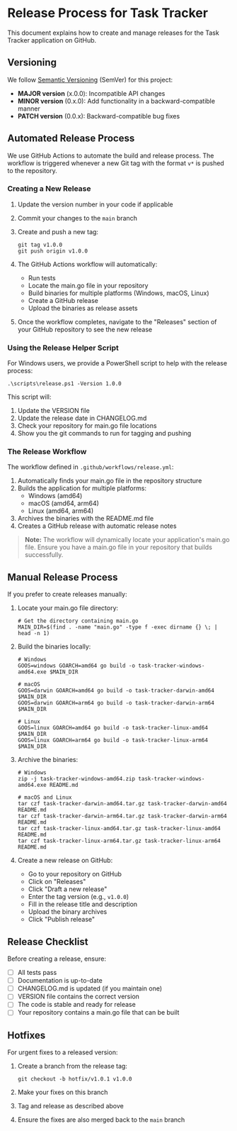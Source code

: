 # Release Process for Task Tracker

This document explains how to create and manage releases for the Task Tracker application on GitHub.

## Versioning

We follow [Semantic Versioning](https://semver.org/) (SemVer) for this project:

- **MAJOR version** (x.0.0): Incompatible API changes
- **MINOR version** (0.x.0): Add functionality in a backward-compatible manner
- **PATCH version** (0.0.x): Backward-compatible bug fixes

## Automated Release Process

We use GitHub Actions to automate the build and release process. The workflow is triggered whenever a new Git tag with the format `v*` is pushed to the repository.

### Creating a New Release

1. Update the version number in your code if applicable
2. Commit your changes to the `main` branch
3. Create and push a new tag:
   ```
   git tag v1.0.0
   git push origin v1.0.0
   ```
4. The GitHub Actions workflow will automatically:
   - Run tests
   - Locate the main.go file in your repository
   - Build binaries for multiple platforms (Windows, macOS, Linux)
   - Create a GitHub release
   - Upload the binaries as release assets

5. Once the workflow completes, navigate to the "Releases" section of your GitHub repository to see the new release

### Using the Release Helper Script

For Windows users, we provide a PowerShell script to help with the release process:

```
.\scripts\release.ps1 -Version 1.0.0
```

This script will:
1. Update the VERSION file
2. Update the release date in CHANGELOG.md
3. Check your repository for main.go file locations
4. Show you the git commands to run for tagging and pushing

### The Release Workflow

The workflow defined in `.github/workflows/release.yml`:

1. Automatically finds your main.go file in the repository structure
2. Builds the application for multiple platforms:
   - Windows (amd64)
   - macOS (amd64, arm64)
   - Linux (amd64, arm64)
3. Archives the binaries with the README.md file
4. Creates a GitHub release with automatic release notes

> **Note:** The workflow will dynamically locate your application's main.go file. Ensure you have a main.go file in your repository that builds successfully.

## Manual Release Process

If you prefer to create releases manually:

1. Locate your main.go file directory:
   ```
   # Get the directory containing main.go
   MAIN_DIR=$(find . -name "main.go" -type f -exec dirname {} \; | head -n 1)
   ```

2. Build the binaries locally:
   ```
   # Windows
   GOOS=windows GOARCH=amd64 go build -o task-tracker-windows-amd64.exe $MAIN_DIR

   # macOS
   GOOS=darwin GOARCH=amd64 go build -o task-tracker-darwin-amd64 $MAIN_DIR
   GOOS=darwin GOARCH=arm64 go build -o task-tracker-darwin-arm64 $MAIN_DIR

   # Linux
   GOOS=linux GOARCH=amd64 go build -o task-tracker-linux-amd64 $MAIN_DIR
   GOOS=linux GOARCH=arm64 go build -o task-tracker-linux-arm64 $MAIN_DIR
   ```

3. Archive the binaries:
   ```
   # Windows
   zip -j task-tracker-windows-amd64.zip task-tracker-windows-amd64.exe README.md

   # macOS and Linux
   tar czf task-tracker-darwin-amd64.tar.gz task-tracker-darwin-amd64 README.md
   tar czf task-tracker-darwin-arm64.tar.gz task-tracker-darwin-arm64 README.md
   tar czf task-tracker-linux-amd64.tar.gz task-tracker-linux-amd64 README.md
   tar czf task-tracker-linux-arm64.tar.gz task-tracker-linux-arm64 README.md
   ```

4. Create a new release on GitHub:
   - Go to your repository on GitHub
   - Click on "Releases"
   - Click "Draft a new release"
   - Enter the tag version (e.g., `v1.0.0`)
   - Fill in the release title and description
   - Upload the binary archives
   - Click "Publish release"

## Release Checklist

Before creating a release, ensure:

- [ ] All tests pass
- [ ] Documentation is up-to-date
- [ ] CHANGELOG.md is updated (if you maintain one)
- [ ] VERSION file contains the correct version
- [ ] The code is stable and ready for release
- [ ] Your repository contains a main.go file that can be built

## Hotfixes

For urgent fixes to a released version:

1. Create a branch from the release tag:
   ```
   git checkout -b hotfix/v1.0.1 v1.0.0
   ```

2. Make your fixes on this branch

3. Tag and release as described above

4. Ensure the fixes are also merged back to the `main` branch 
